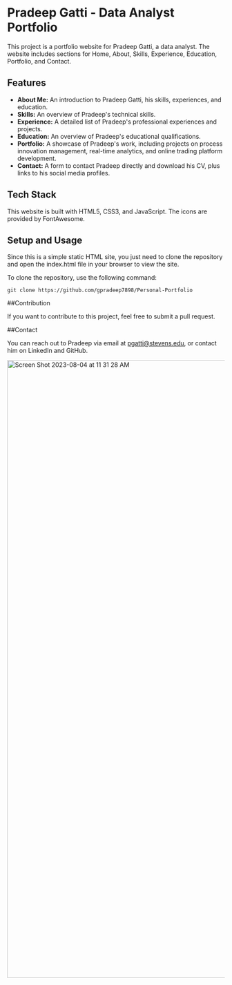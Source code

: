 # Pradeep Gatti - Data Analyst Portfolio

This project is a portfolio website for Pradeep Gatti, a data analyst. The website includes sections for Home, About, Skills, Experience, Education, Portfolio, and Contact.

## Features

- **About Me:** An introduction to Pradeep Gatti, his skills, experiences, and education.
- **Skills:** An overview of Pradeep's technical skills.
- **Experience:** A detailed list of Pradeep's professional experiences and projects.
- **Education:** An overview of Pradeep's educational qualifications.
- **Portfolio:** A showcase of Pradeep's work, including projects on process innovation management, real-time analytics, and online trading platform development.
- **Contact:** A form to contact Pradeep directly and download his CV, plus links to his social media profiles.

## Tech Stack

This website is built with HTML5, CSS3, and JavaScript. The icons are provided by FontAwesome.

## Setup and Usage

Since this is a simple static HTML site, you just need to clone the repository and open the index.html file in your browser to view the site.

To clone the repository, use the following command:

```
git clone https://github.com/gpradeep7898/Personal-Portfolio
```
##Contribution

If you want to contribute to this project, feel free to submit a pull request.

##Contact

You can reach out to Pradeep via email at pgatti@stevens.edu, or contact him on LinkedIn and GitHub.


<img width="1431" alt="Screen Shot 2023-08-04 at 11 31 28 AM" src="https://github.com/gpradeep7898/Personal-Portfolio/assets/56557652/5f001ebc-3345-4a6e-8906-24ac05854d7e">
